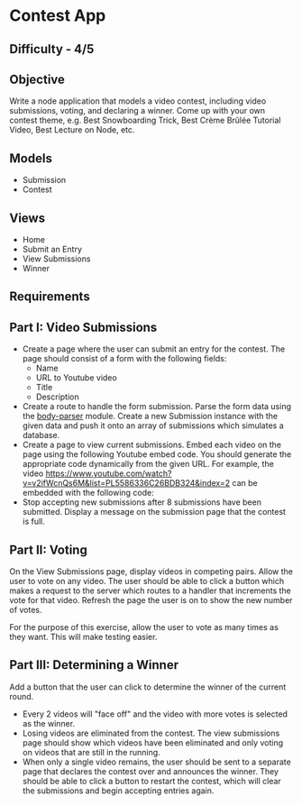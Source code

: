 Contest App
=======

Difficulty - 4/5
---------

Objective
---------

Write a node application that models a video contest, including video submissions, voting, and declaring a winner.
Come up with your own contest theme, e.g. Best Snowboarding Trick, Best Crème Brûlée Tutorial Video, Best Lecture on Node, etc.

Models
--------

- Submission
- Contest

Views
--------
- Home
- Submit an Entry
- View Submissions
- Winner

Requirements
---------

Part I: Video Submissions
--------------

- Create a page where the user can submit an entry for the contest. The page should consist of a form with the following fields:
    - Name
    - URL to Youtube video
    - Title
    - Description
- Create a route to handle the form submission. Parse the form data using the <a href="https://github.com/expressjs/body-parser">body-parser</a> module. Create a new Submission instance with the given data and push it onto an array of submissions which simulates a database.
- Create a page to view current submissions. Embed each video on the page using the following Youtube embed code. You should generate the appropriate code dynamically from the given URL. For example, the video https://www.youtube.com/watch?v=v2ifWcnQs6M&list=PL5586336C26BDB324&index=2 can be embedded with the following code: 
- Stop accepting new submissions after 8 submissions have been submitted. Display a message on the submission page that the contest is full.

Part II: Voting
------------
On the View Submissions page, display videos in competing pairs. Allow the user to vote on any video. The user should be able to click a button which makes a request to the server which routes to a handler that increments the vote for that video. Refresh the page the user is on to show the new number of votes.

For the purpose of this exercise, allow the user to vote as many times as they want. This will make testing easier.

Part III: Determining a Winner
------------
Add a button that the user can click to determine the winner of the current round.

- Every 2 videos will "face off" and the video with more votes is selected as the winner.
- Losing videos are eliminated from the contest. The view submissions page should show which videos have been eliminated and only voting on videos that are still in the running.
- When only a single video remains, the user should be sent to a separate page that declares the contest over and announces the winner. They should be able to click a button to restart the contest, which will clear the submissions and begin accepting entries again.